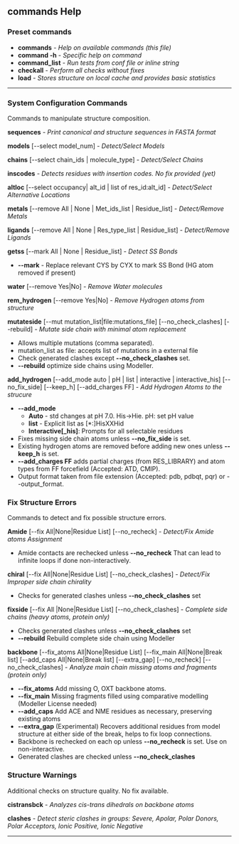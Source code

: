 
## commands Help

### Preset commands

* **commands** - _Help on available commands (this file)_
* **command -h** - _Specific help on command_
* **command_list** - _Run tests from conf file or inline string_
* **checkall** - _Perform all checks without fixes_
* **load** - _Stores structure on local cache and provides basic statistics_
***
### System Configuration Commands
Commands to manipulate structure composition. 

**sequences** - _Print canonical and structure sequences in FASTA format_

**models** [--select model_num] - _Detect/Select Models_

**chains** [--select chain_ids | molecule_type] - _Detect/Select Chains_

**inscodes** - _Detects residues with insertion codes. No fix provided (yet)_

**altloc** [--select occupancy| alt_id | list of res_id:alt_id] - _Detect/Select Alternative Locations_

**metals** [--remove All | None | Met_ids_list | Residue_list] - _Detect/Remove Metals_

**ligands** [--remove All | None | Res_type_list | Residue_list] - _Detect/Remove Ligands_

**getss** [--mark All | None | Residue_list] - _Detect SS Bonds_  
 * **--mark** - Replace relevant CYS by CYX to mark SS Bond (HG atom removed if present)

**water** [--remove Yes|No] - _Remove Water molecules_

**rem_hydrogen** [--remove Yes|No] - _Remove Hydrogen atoms from structure_

**mutateside** [--mut mutation_list|file:mutations_file] [--no_check_clashes] [--rebuild] -
_Mutate side chain with minimal atom replacement_  
* Allows multiple mutations (comma separated). 
* mutation_list as file: accepts list of mutations in a external file
* Check generated clashes except **--no_check_clashes** set.
* **--rebuild** optimize side chains using Modeller. 

**add_hydrogen** [--add_mode auto | pH | list | interactive | interactive_his] [--no_fix_side] [--keep_h] [--add_charges FF] - _Add Hydrogen Atoms to the strucure_  
* **--add_mode**
  * **Auto** - std changes at pH 7.0. His->Hie. pH: set pH value  
  * **list** - Explicit list as [*:]HisXXHid
  * **Interactive[_his]**: Prompts for all selectable residues  
* Fixes missing side chain atoms unless **--no_fix_side** is set.  
* Existing hydrogen atoms are removed before adding new ones unless **--keep_h** is set.  
* **--add_charges FF** adds partial charges (from RES_LIBRARY) and atom types from FF forcefield (Accepted: ATD, CMIP).  
* Output format taken from file extension (Accepted: pdb, pdbqt, pqr) or --output_format.

### Fix Structure Errors
Commands to detect and fix possible structure errors. 

**Amide** [--fix All|None|Residue List] [--no_recheck] - _Detect/Fix Amide atoms Assignment_
* Amide contacts are rechecked unless **--no_recheck** That can lead to infinite loops if done non-interactively.
  
**chiral** [--fix All|None|Residue List] [--no_check_clashes] - _Detect/Fix Improper side chain chirality_
* Checks for generated clashes unless **--no_check_clashes** set

**fixside** [--fix All |None|Residue List] [--no_check_clashes] - _Complete side chains (heavy atoms, protein only)_
* Checks generated clashes unless **--no_check_clashes** set
* **--rebuild**  Rebuild complete side chain using Modeller
  
**backbone** [--fix_atoms All|None|Residue List] [--fix_main All|None|Break list] [--add_caps All|None|Break list] [--extra_gap]        [--no_recheck] [--no_check_clashes] - _Analyze main chain missing atoms and fragments (protein only)_
* **--fix_atoms** Add missing O, OXT backbone atoms.
* **--fix_main** Missing fragments filled using comparative modelling (Modeller License needed)
* **--add_caps** Add ACE and NME residues as necessary, preserving existing atoms
* **--extra_gap** (Experimental) Recovers additional residues from model structure at either side of the break, helps to fix loop connections.
* Backbone is rechecked on each op unless **--no_recheck** is set. Use on non-interactive.
* Generated clashes are checked unless **--no_check_clashes**

### Structure Warnings
Additional checks on structure quality. No fix available.

**cistransbck** - _Analyzes cis-trans dihedrals on backbone atoms_

**clashes** - _Detect steric clashes in groups: Severe, Apolar, Polar Donors, Polar Acceptors, Ionic Positive, Ionic Negative_

***